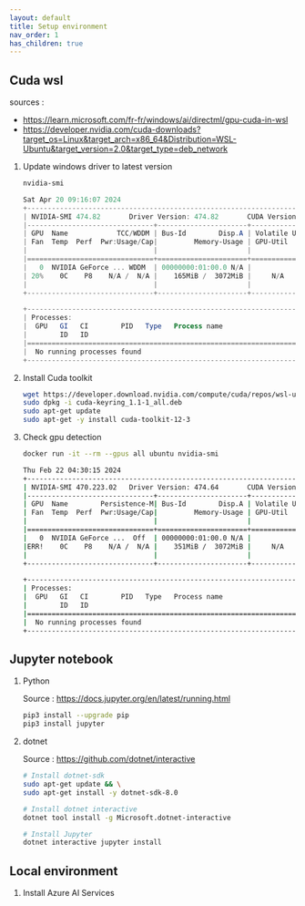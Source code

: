 ```yaml
---
layout: default
title: Setup environment
nav_order: 1
has_children: true
---
```


## Cuda wsl

sources :

- <https://learn.microsoft.com/fr-fr/windows/ai/directml/gpu-cuda-in-wsl>
- <https://developer.nvidia.com/cuda-downloads?target_os=Linux&target_arch=x86_64&Distribution=WSL-Ubuntu&target_version=2.0&target_type=deb_network>


1. Update windows driver to latest version

    ```powershell
    nvidia-smi

    Sat Apr 20 09:16:07 2024
    +-----------------------------------------------------------------------------+
    | NVIDIA-SMI 474.82       Driver Version: 474.82       CUDA Version: 11.4     |
    |-------------------------------+----------------------+----------------------+
    | GPU  Name            TCC/WDDM | Bus-Id        Disp.A | Volatile Uncorr. ECC |
    | Fan  Temp  Perf  Pwr:Usage/Cap|         Memory-Usage | GPU-Util  Compute M. |
    |                               |                      |               MIG M. |
    |===============================+======================+======================|
    |   0  NVIDIA GeForce ... WDDM  | 00000000:01:00.0 N/A |                  N/A |
    | 20%    0C    P8    N/A /  N/A |    165MiB /  3072MiB |     N/A      Default |
    |                               |                      |                  N/A |
    +-------------------------------+----------------------+----------------------+

    +-----------------------------------------------------------------------------+
    | Processes:                                                                  |
    |  GPU   GI   CI        PID   Type   Process name                  GPU Memory |
    |        ID   ID                                                   Usage      |
    |=============================================================================|
    |  No running processes found                                                 |
    +-----------------------------------------------------------------------------+
    ```


1. Install Cuda toolkit

    ``` bash
    wget https://developer.download.nvidia.com/compute/cuda/repos/wsl-ubuntu/x86_64/cuda-keyring_1.1-1_all.deb
    sudo dpkg -i cuda-keyring_1.1-1_all.deb
    sudo apt-get update
    sudo apt-get -y install cuda-toolkit-12-3
    ```

1. Check gpu detection

    ``` bash
    docker run -it --rm --gpus all ubuntu nvidia-smi

    Thu Feb 22 04:30:15 2024
    +-----------------------------------------------------------------------------+
    | NVIDIA-SMI 470.223.02   Driver Version: 474.64       CUDA Version: 11.4     |
    |-------------------------------+----------------------+----------------------+
    | GPU  Name        Persistence-M| Bus-Id        Disp.A | Volatile Uncorr. ECC |
    | Fan  Temp  Perf  Pwr:Usage/Cap|         Memory-Usage | GPU-Util  Compute M. |
    |                               |                      |               MIG M. |
    |===============================+======================+======================|
    |   0  NVIDIA GeForce ...  Off  | 00000000:01:00.0 N/A |                  N/A |
    |ERR!    0C    P8    N/A /  N/A |    351MiB /  3072MiB |     N/A      Default |
    |                               |                      |                  N/A |
    +-------------------------------+----------------------+----------------------+

    +-----------------------------------------------------------------------------+
    | Processes:                                                                  |
    |  GPU   GI   CI        PID   Type   Process name                  GPU Memory |
    |        ID   ID                                                   Usage      |
    |=============================================================================|
    |  No running processes found                                                 |
    +-----------------------------------------------------------------------------+
    ```


## Jupyter notebook

1. Python

    Source : https://docs.jupyter.org/en/latest/running.html

    ``` bash
    pip3 install --upgrade pip
    pip3 install jupyter
    ```


1. dotnet

    Source : <https://github.com/dotnet/interactive>

    ``` bash
    # Install dotnet-sdk
    sudo apt-get update && \
    sudo apt-get install -y dotnet-sdk-8.0

    # Install dotnet interactive
    dotnet tool install -g Microsoft.dotnet-interactive

    # Install Jupyter
    dotnet interactive jupyter install

    ```

## Local environment

1. Install Azure AI Services


